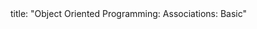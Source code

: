 <frontmatter>
title: "Object Oriented Programming: Associations: Basic"
</frontmatter>

<include src="unit-inPage-asFlat.md" boilerplate />